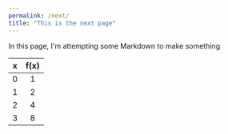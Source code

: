 ```yaml
---
permalink: /next/
title: "This is the next page"
---
```


In this page, I'm attempting some Markdown to make something

| x  | f(x) |
|:--:|:---:|
| 0  | 1    |
| 1  | 2    |
| 2  | 4    |
| 3  | 8    |   
